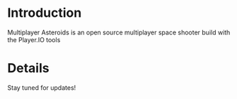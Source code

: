 # Introduction #

Multiplayer Asteroids is an open source multiplayer space shooter build with the Player.IO tools


# Details #

Stay tuned for updates!